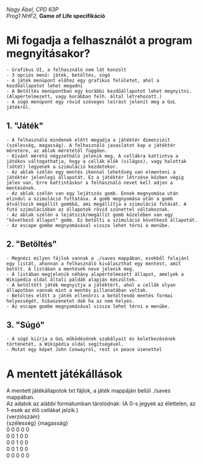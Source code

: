 *Nagy Ábel, CPD 63P* <br>
*Prog1 NHF2,* **Game of Life specifikáció**

# Mi fogadja a felhasználót a program megnyitásakor?
    - Grafikus UI, a felhasználó nem lát konzolt
    - 3 opciós menü: játék, betöltés, súgó
    - A játék menüpont előhoz egy grafikus felületet, ahol a kezdőállapotot lehet megadni
    - A Betöltés menüpontban egy korábbi kezdőállapotot lehet megnyitni. (Alapértelmezett, vagy korábban felh. által létrehozott.)
    - A súgó menüpont egy rövid szöveges leírást jelenít meg a GoL játékról.

## 1. "Játék"
    - A felhasználó mindenek előtt megadja a játéktér dimenzióit (szélesség, magasság). A felhasználó javaslatot kap a játéktér méretére, az ablak méretétől függően.
    - Kívánt méretű négyzetháló jelenik meg. A cellákra kattintva a játékos váltogathatja, hogy a cellák élők (világos), vagy halottak (sötét) legyenek a szimuláció kezdetekor.
    - Az ablak szélén egy mentés ikonnal lehetőség van elmenteni a játéktér jelenlegi állapotát. Ez a játéktér létrzése közben végig jelen van. Erre kattintáskor a felhasználó nevet kell adjon a mentésének.
    - Az ablak szélén van egy lejátszás gomb. Ennek megnyomása után elindul a szimuláció futtatása. A gomb megnyomása után a gomb átváltozik megállít gombbá, ami megállítja a szimuláció futását. A futó szimulációban az állapotok rövid szünettel váltakoznak.
    - Az ablak szélén a lejátszik/megállít gomb közelében van egy "következő állapot" gomb. Ez betölti a szimuláció következő állapotát.
    - Az escape gombe megnyomásával vissza lehet térni a menübe.


## 2. "Betöltés"
    - Megnézi milyen fájlok vannak a ./saves mappában, ezekből felajánl egy listát, ahonnan a felhasználó kiválaszthat egy mentést, amit betölt. A listában a mentések neve jelenik meg.
    - A listában megjelenik néhány alapértelmezett állapot, amelyek a Wikipédia oldal általi páldák alapján készültek.
    - A betöltött játék megnyitja a játéktért, ahol a cellák olyan állapotban vannak mint a mentés pillanatában voltak.
    - Betöltés előtt a játék ellenőrzi a betöltendő mentés formai helyességét, hibaüzenetet dob ha az nem helyes.
    - Az escape gombe megnyomásával vissza lehet térni a menübe.

## 3. "Súgó"
    - A súgó kiírja a GoL működésének szabályait és keletkezésének történetét, a Wikipédia oldal segítségével.
    - Mutat egy képet John Conwayról, rest in peace üzenettel

# A mentett játékállások
A mentett játékállapotok txt fájlok, a játék mappáján belüli ./saves mappában.<br>
Az adatok az alábbi formátumban tárolódnak: (A 0-s jegyek az élettelen, az 1-esek az élő cellákat jelzik.)<br>
{verziószám}<br>
{szélesség} {magasság}<br>
0 0 0 0 0<br>
0 0 1 0 0<br>
0 0 1 0 0<br>
0 0 1 0 0<br>
0 0 0 0 0